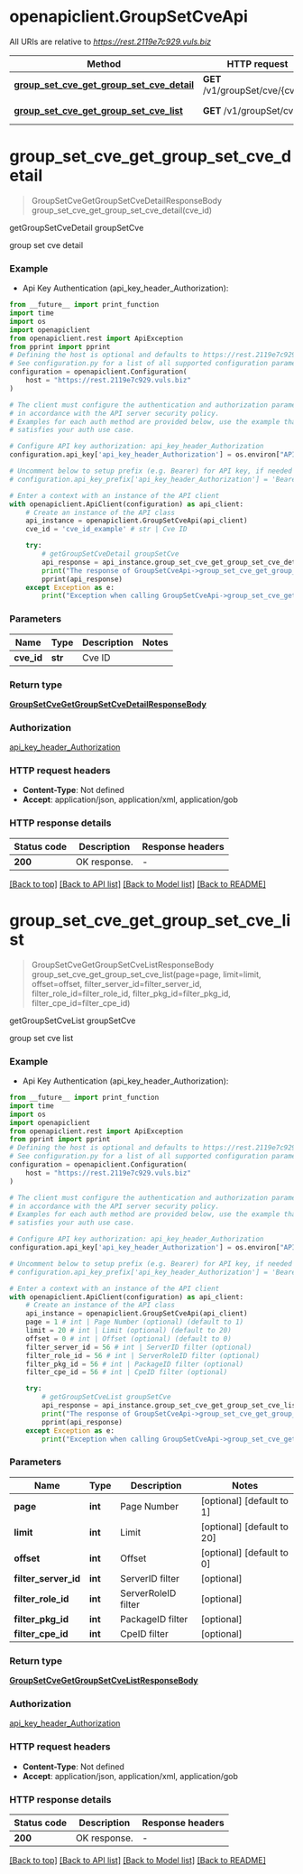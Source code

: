 # openapiclient.GroupSetCveApi

All URIs are relative to *https://rest.2119e7c929.vuls.biz*

Method | HTTP request | Description
------------- | ------------- | -------------
[**group_set_cve_get_group_set_cve_detail**](GroupSetCveApi.md#group_set_cve_get_group_set_cve_detail) | **GET** /v1/groupSet/cve/{cveID} | getGroupSetCveDetail groupSetCve
[**group_set_cve_get_group_set_cve_list**](GroupSetCveApi.md#group_set_cve_get_group_set_cve_list) | **GET** /v1/groupSet/cves | getGroupSetCveList groupSetCve


# **group_set_cve_get_group_set_cve_detail**
> GroupSetCveGetGroupSetCveDetailResponseBody group_set_cve_get_group_set_cve_detail(cve_id)

getGroupSetCveDetail groupSetCve

group set cve detail

### Example

* Api Key Authentication (api_key_header_Authorization):
```python
from __future__ import print_function
import time
import os
import openapiclient
from openapiclient.rest import ApiException
from pprint import pprint
# Defining the host is optional and defaults to https://rest.2119e7c929.vuls.biz
# See configuration.py for a list of all supported configuration parameters.
configuration = openapiclient.Configuration(
    host = "https://rest.2119e7c929.vuls.biz"
)

# The client must configure the authentication and authorization parameters
# in accordance with the API server security policy.
# Examples for each auth method are provided below, use the example that
# satisfies your auth use case.

# Configure API key authorization: api_key_header_Authorization
configuration.api_key['api_key_header_Authorization'] = os.environ["API_KEY"]

# Uncomment below to setup prefix (e.g. Bearer) for API key, if needed
# configuration.api_key_prefix['api_key_header_Authorization'] = 'Bearer'

# Enter a context with an instance of the API client
with openapiclient.ApiClient(configuration) as api_client:
    # Create an instance of the API class
    api_instance = openapiclient.GroupSetCveApi(api_client)
    cve_id = 'cve_id_example' # str | Cve ID

    try:
        # getGroupSetCveDetail groupSetCve
        api_response = api_instance.group_set_cve_get_group_set_cve_detail(cve_id)
        print("The response of GroupSetCveApi->group_set_cve_get_group_set_cve_detail:\n")
        pprint(api_response)
    except Exception as e:
        print("Exception when calling GroupSetCveApi->group_set_cve_get_group_set_cve_detail: %s\n" % e)
```

### Parameters

Name | Type | Description  | Notes
------------- | ------------- | ------------- | -------------
 **cve_id** | **str**| Cve ID | 

### Return type

[**GroupSetCveGetGroupSetCveDetailResponseBody**](GroupSetCveGetGroupSetCveDetailResponseBody.md)

### Authorization

[api_key_header_Authorization](../README.md#api_key_header_Authorization)

### HTTP request headers

 - **Content-Type**: Not defined
 - **Accept**: application/json, application/xml, application/gob

### HTTP response details
| Status code | Description | Response headers |
|-------------|-------------|------------------|
**200** | OK response. |  -  |

[[Back to top]](#) [[Back to API list]](../README.md#documentation-for-api-endpoints) [[Back to Model list]](../README.md#documentation-for-models) [[Back to README]](../README.md)

# **group_set_cve_get_group_set_cve_list**
> GroupSetCveGetGroupSetCveListResponseBody group_set_cve_get_group_set_cve_list(page=page, limit=limit, offset=offset, filter_server_id=filter_server_id, filter_role_id=filter_role_id, filter_pkg_id=filter_pkg_id, filter_cpe_id=filter_cpe_id)

getGroupSetCveList groupSetCve

group set cve list

### Example

* Api Key Authentication (api_key_header_Authorization):
```python
from __future__ import print_function
import time
import os
import openapiclient
from openapiclient.rest import ApiException
from pprint import pprint
# Defining the host is optional and defaults to https://rest.2119e7c929.vuls.biz
# See configuration.py for a list of all supported configuration parameters.
configuration = openapiclient.Configuration(
    host = "https://rest.2119e7c929.vuls.biz"
)

# The client must configure the authentication and authorization parameters
# in accordance with the API server security policy.
# Examples for each auth method are provided below, use the example that
# satisfies your auth use case.

# Configure API key authorization: api_key_header_Authorization
configuration.api_key['api_key_header_Authorization'] = os.environ["API_KEY"]

# Uncomment below to setup prefix (e.g. Bearer) for API key, if needed
# configuration.api_key_prefix['api_key_header_Authorization'] = 'Bearer'

# Enter a context with an instance of the API client
with openapiclient.ApiClient(configuration) as api_client:
    # Create an instance of the API class
    api_instance = openapiclient.GroupSetCveApi(api_client)
    page = 1 # int | Page Number (optional) (default to 1)
    limit = 20 # int | Limit (optional) (default to 20)
    offset = 0 # int | Offset (optional) (default to 0)
    filter_server_id = 56 # int | ServerID filter (optional)
    filter_role_id = 56 # int | ServerRoleID filter (optional)
    filter_pkg_id = 56 # int | PackageID filter (optional)
    filter_cpe_id = 56 # int | CpeID filter (optional)

    try:
        # getGroupSetCveList groupSetCve
        api_response = api_instance.group_set_cve_get_group_set_cve_list(page=page, limit=limit, offset=offset, filter_server_id=filter_server_id, filter_role_id=filter_role_id, filter_pkg_id=filter_pkg_id, filter_cpe_id=filter_cpe_id)
        print("The response of GroupSetCveApi->group_set_cve_get_group_set_cve_list:\n")
        pprint(api_response)
    except Exception as e:
        print("Exception when calling GroupSetCveApi->group_set_cve_get_group_set_cve_list: %s\n" % e)
```

### Parameters

Name | Type | Description  | Notes
------------- | ------------- | ------------- | -------------
 **page** | **int**| Page Number | [optional] [default to 1]
 **limit** | **int**| Limit | [optional] [default to 20]
 **offset** | **int**| Offset | [optional] [default to 0]
 **filter_server_id** | **int**| ServerID filter | [optional] 
 **filter_role_id** | **int**| ServerRoleID filter | [optional] 
 **filter_pkg_id** | **int**| PackageID filter | [optional] 
 **filter_cpe_id** | **int**| CpeID filter | [optional] 

### Return type

[**GroupSetCveGetGroupSetCveListResponseBody**](GroupSetCveGetGroupSetCveListResponseBody.md)

### Authorization

[api_key_header_Authorization](../README.md#api_key_header_Authorization)

### HTTP request headers

 - **Content-Type**: Not defined
 - **Accept**: application/json, application/xml, application/gob

### HTTP response details
| Status code | Description | Response headers |
|-------------|-------------|------------------|
**200** | OK response. |  -  |

[[Back to top]](#) [[Back to API list]](../README.md#documentation-for-api-endpoints) [[Back to Model list]](../README.md#documentation-for-models) [[Back to README]](../README.md)

